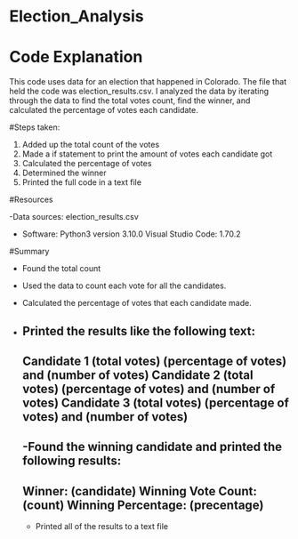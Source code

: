 # Election_Analysis

# Code Explanation
This code uses data for an election that happened in Colorado. The file that held the code was election_results.csv. I analyzed the data by iterating through the data to find the total votes count, find the winner, and calculated the percentage of votes each candidate.

#Steps taken:

1. Added up the total count of the votes
2. Made a if statement to print the amount of votes each candidate got
3. Calculated the percentage of votes
4. Determined the winner
5. Printed the full code in a text file

#Resources

-Data sources: election_results.csv
- Software: Python3 version 3.10.0 Visual Studio Code: 1.70.2

#Summary
- Found the total count
- Used the data to count each vote for all the candidates.
- Calculated the percentage of votes that each candidate made.
- Printed the results like the following text:
  -------------------------
  Candidate 1 (total votes) (percentage of votes) and (number of votes)
  Candidate 2 (total votes) (percentage of votes) and (number of votes)
  Candidate 3 (total votes) (percentage of votes) and (number of votes)
  -------------------------
  
  -Found the winning candidate and printed the following results:
  -------------------------
  Winner: (candidate)
  Winning Vote Count: (count)
  Winning Percentage: (precentage)
  -------------------------
  
  - Printed all of the results to a text file

